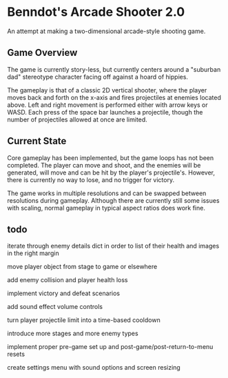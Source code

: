 # Benndot's Arcade Shooter 2.0

An attempt at making a two-dimensional arcade-style shooting game. 

## Game Overview

The game is currently story-less, but currently centers around a "suburban dad" stereotype character facing off against
a hoard of hippies.

The gameplay is that of a classic 2D vertical shooter, where the player moves back and forth on the x-axis and fires 
projectiles at enemies located above. Left and right movement is performed either with arrow keys or WASD. Each press of
the space bar launches a projectile, though the number of projectiles allowed at once are limited. 

## Current State

Core gameplay has been implemented, but the game loops has not been completed. The player can move and shoot, and the 
enemies will be generated, will move and can be hit by the player's projectile's. However, there is currently no way to 
lose, and no trigger for victory. 

The game works in multiple resolutions and can be swapped between resolutions during gameplay. Although there are 
currently still some issues with scaling, normal gameplay in typical aspect ratios does work fine. 

## todo

iterate through enemy details dict in order to list of their health and images in the right margin

move player object from stage to game or elsewhere

add enemy collision and player health loss

implement victory and defeat scenarios

add sound effect volume controls

turn player projectile limit into a time-based cooldown

introduce more stages and more enemy types

implement proper pre-game set up and post-game/post-return-to-menu resets

create settings menu with sound options and screen resizing